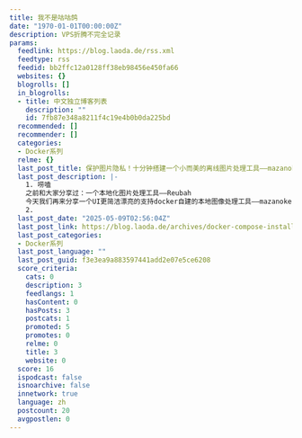 ```yaml
---
title: 我不是咕咕鸽
date: "1970-01-01T00:00:00Z"
description: VPS折腾不完全记录
params:
  feedlink: https://blog.laoda.de/rss.xml
  feedtype: rss
  feedid: bb2ffc12a0128ff38eb98456e450fa66
  websites: {}
  blogrolls: []
  in_blogrolls:
  - title: 中文独立博客列表
    description: ""
    id: 7fb87e348a8211f4c19e4b0b0da225bd
  recommended: []
  recommender: []
  categories:
  - Docker系列
  relme: {}
  last_post_title: 保护图片隐私！十分钟搭建一个小而美的离线图片处理工具——mazanoke｜好玩儿的Docker项目
  last_post_description: |-
    1. 唠嗑
    之前和大家分享过：一个本地化图片处理工具——Reubah
    今天我们再来分享一个UI更简洁漂亮的支持docker自建的本地图像处理工具——mazanoke
    2.
  last_post_date: "2025-05-09T02:56:04Z"
  last_post_link: https://blog.laoda.de/archives/docker-compose-install-mazanoke
  last_post_categories:
  - Docker系列
  last_post_language: ""
  last_post_guid: f3e3ea9a883597441add2e07e5ce6208
  score_criteria:
    cats: 0
    description: 3
    feedlangs: 1
    hasContent: 0
    hasPosts: 3
    postcats: 1
    promoted: 5
    promotes: 0
    relme: 0
    title: 3
    website: 0
  score: 16
  ispodcast: false
  isnoarchive: false
  innetwork: true
  language: zh
  postcount: 20
  avgpostlen: 0
---
```

